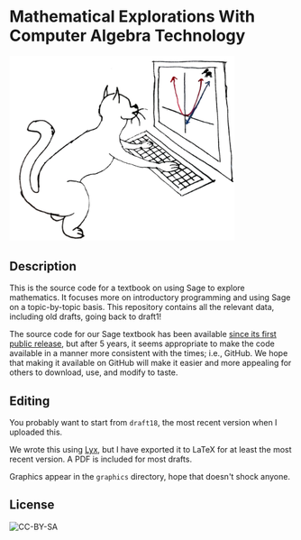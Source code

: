 # Mathematical Explorations With Computer Algebra Technology

<img src="graphics/mew_cats/mews_parabola_mouse.png"
     alt="a cat working at a computer, for some mysterious reason"
     title="a cat working at a computer, for some mysterious reason"
     width="400"
     >

## Description

This is the source code for a textbook on using Sage to explore mathematics.
It focuses more on introductory programming and using Sage on a topic-by-topic basis.
This repository contains all the relevant data, including old drafts, going back to draft1!

The source code for our Sage textbook has been available
[since its first public release](http://www.math.usm.edu/dont_panic),
but after 5 years, it seems appropriate to make the code available in a manner
more consistent with the times; i.e., GitHub.
We hope that making it available on GitHub will make it easier and more appealing
for others to download, use, and modify to taste.

## Editing

You probably want to start from `draft18`, the most recent version when I uploaded this.

We wrote this using [Lyx](https://www.lyx.org/), but I have exported it to LaTeX
for at least the most recent version. A PDF is included for most drafts.

Graphics appear in the `graphics` directory, hope that doesn't shock anyone.

## License
![CC-BY-SA](https://i.creativecommons.org/l/by-sa/4.0/88x31.png)
